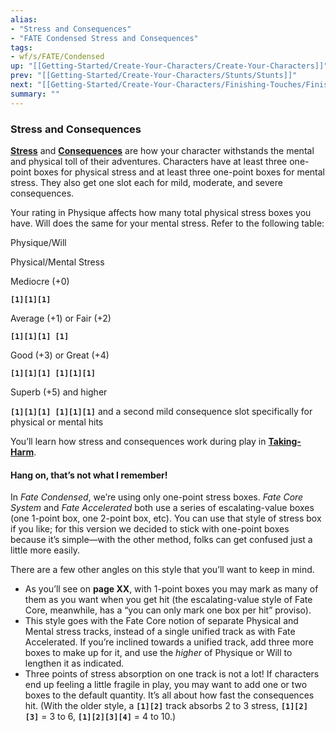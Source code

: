 ```yaml
---
alias:
- "Stress and Consequences"
- "FATE Condensed Stress and Consequences"
tags:
- wf/s/FATE/Condensed
up: "[[Getting-Started/Create-Your-Characters/Create-Your-Characters]]"
prev: "[[Getting-Started/Create-Your-Characters/Stunts/Stunts]]"
next: "[[Getting-Started/Create-Your-Characters/Finishing-Touches/Finishing-Touches]]"
summary: ""
---
```

### Stress and Consequences

**[Stress](../../../Challenges-Conflicts-and-Contests/Conflicts/Taking-Harm/Stress.md)** and **[Consequences](../../../Challenges-Conflicts-and-Contests/Conflicts/Taking-Harm/Consequences.md)** are how your character withstands the mental and physical toll of their adventures. Characters have at least three one-point boxes for physical stress and at least three one-point boxes for mental stress. They also get one slot each for mild, moderate, and severe consequences.

Your rating in Physique affects how many total physical stress boxes you have. Will does the same for your mental stress. Refer to the following table:

Physique/Will

Physical/Mental Stress

Mediocre (+0)

**`[1][1][1]`**

Average (+1) or Fair (+2)

**`[1][1][1] [1]`**

Good (+3) or Great (+4)

**`[1][1][1] [1][1][1]`**

Superb (+5) and higher

**`[1][1][1] [1][1][1]`** and a second mild consequence slot specifically for physical or mental hits

You’ll learn how stress and consequences work during play in **[Taking-Harm](../../../Challenges-Conflicts-and-Contests/Conflicts/Taking-Harm/Taking-Harm.md)**.

#### Hang on, that’s not what I remember!

In _Fate Condensed_, we’re using only one-point stress boxes. _Fate Core System_ and _Fate Accelerated_ both use a series of escalating-value boxes (one 1-point box, one 2-point box, etc). You can use that style of stress box if you like; for this version we decided to stick with one-point boxes because it’s simple—with the other method, folks can get confused just a little more easily.

There are a few other angles on this style that you’ll want to keep in mind.

- As you’ll see on **page XX**, with 1-point boxes you may mark as many of them as you want when you get hit (the escalating-value style of Fate Core, meanwhile, has a “you can only mark one box per hit” proviso).
- This style goes with the Fate Core notion of separate Physical and Mental stress tracks, instead of a single unified track as with Fate Accelerated. If you’re inclined towards a unified track, add three more boxes to make up for it, and use the _higher_ of Physique or Will to lengthen it as indicated.
- Three points of stress absorption on one track is not a lot! If characters end up feeling a little fragile in play, you may want to add one or two boxes to the default quantity. It’s all about how fast the consequences hit. (With the older style, a **`[1][2]`** track absorbs 2 to 3 stress, **`[1][2][3]`** = 3 to 6, **`[1][2][3][4]`** = 4 to 10.)